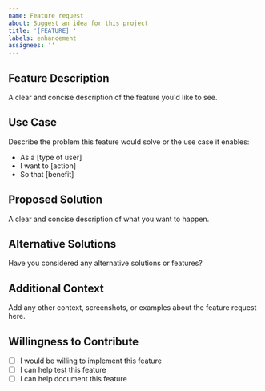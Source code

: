 ```yaml
---
name: Feature request
about: Suggest an idea for this project
title: '[FEATURE] '
labels: enhancement
assignees: ''
---
```


## Feature Description
A clear and concise description of the feature you'd like to see.

## Use Case
Describe the problem this feature would solve or the use case it enables:
- As a [type of user]
- I want to [action]
- So that [benefit]

## Proposed Solution
A clear and concise description of what you want to happen.

## Alternative Solutions
Have you considered any alternative solutions or features?

## Additional Context
Add any other context, screenshots, or examples about the feature request here.

## Willingness to Contribute
- [ ] I would be willing to implement this feature
- [ ] I can help test this feature
- [ ] I can help document this feature
